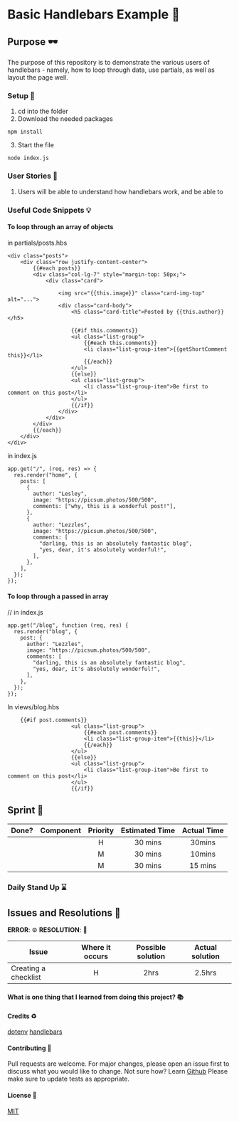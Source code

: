 # Basic Handlebars Example :rocket:

## Purpose :dark_sunglasses:

The purpose of this repository is to demonstrate the various users of handlebars - namely, how to loop through data, use partials, as well as layout the page well.

### Setup :open_book:

1. cd into the folder
2. Download the needed packages

```
npm install
```

3. Start the file

```
node index.js
```

### User Stories :telescope:

1. Users will be able to understand how handlebars work, and be able to

### Useful Code Snippets :bulb:

#### To loop through an array of objects

in partials/posts.hbs

```
<div class="posts">
    <div class="row justify-content-center">
        {{#each posts}}
        <div class="col-lg-7" style="margin-top: 50px;">
            <div class="card">

                <img src="{{this.image}}" class="card-img-top" alt="...">
                <div class="card-body">
                    <h5 class="card-title">Posted by {{this.author}}</h5>

                    {{#if this.comments}}
                    <ul class="list-group">
                        {{#each this.comments}}
                        <li class="list-group-item">{{getShortComment this}}</li>
                        {{/each}}
                    </ul>
                    {{else}}
                    <ul class="list-group">
                        <li class="list-group-item">Be first to comment on this post</li>
                    </ul>
                    {{/if}}
                </div>
            </div>
        </div>
        {{/each}}
    </div>
</div>
```

in index.js

```
app.get("/", (req, res) => {
  res.render("home", {
    posts: [
      {
        author: "Lesley",
        image: "https://picsum.photos/500/500",
        comments: ["why, this is a wonderful post!"],
      },
      {
        author: "Lezzles",
        image: "https://picsum.photos/500/500",
        comments: [
          "darling, this is an absolutely fantastic blog",
          "yes, dear, it's absolutely wonderful!",
        ],
      },
    ],
  });
});
```

#### To loop through a passed in array

// in index.js

```
app.get("/blog", function (req, res) {
  res.render("blog", {
    post: {
      author: "Lezzles",
      image: "https://picsum.photos/500/500",
      comments: [
        "darling, this is an absolutely fantastic blog",
        "yes, dear, it's absolutely wonderful!",
      ],
    },
  });
});
```

In views/blog.hbs

```
    {{#if post.comments}}
                    <ul class="list-group">
                        {{#each post.comments}}
                        <li class="list-group-item">{{this}}</li>
                        {{/each}}
                    </ul>
                    {{else}}
                    <ul class="list-group">
                        <li class="list-group-item">Be first to comment on this post</li>
                    </ul>
                    {{/if}}

```

## Sprint :athletic_shoe:

| Done? | Component | Priority | Estimated Time | Actual Time |
| ----- | --------- | :------: | :------------: | :---------: |
|       |           |    H     |    30 mins     |   30mins    |
|       |           |    M     |    30 mins     |   10mins    |
|       |           |    M     |    30 mins     |   15 mins   |

### Daily Stand Up :hourglass:

## Issues and Resolutions :flashlight:

**ERROR**: :gear:
**RESOLUTION**: :key:

| Issue                | Where it occurs | Possible solution | Actual solution |
| -------------------- | :-------------: | :---------------: | :-------------: |
| Creating a checklist |        H        |       2hrs        |     2.5hrs      |

#### What is one thing that I learned from doing this project? :books:

#### Credits :recycle:

[dotenv]()
[handlebars]()

#### Contributing :round_pushpin:

Pull requests are welcome. For major changes, please open an issue first to discuss what you would like to change.
Not sure how? Learn [Github](https://www.youtube.com/watch?v=3RjQznt-8kE&list=PL4cUxeGkcC9goXbgTDQ0n_4TBzOO0ocPR)
Please make sure to update tests as appropriate.

#### License :memo:

[MIT](https://choosealicense.com/licenses/mit/)
